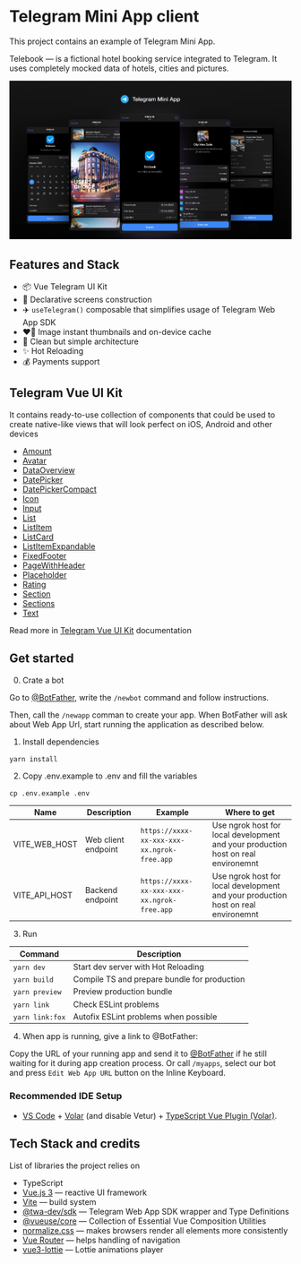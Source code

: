 # Telegram Mini App client

This project contains an example of Telegram Mini App.

Telebook — is a fictional hotel booking service integrated to Telegram. It uses completely mocked data of hotels, cities and pictures.

<p align="center">
  <a href="https://t.me/tebook_bot/telebook">
    <picture>
      <source media="(prefers-color-scheme: dark)"  srcset="../docs/assets/cover.png">
      <source media="(prefers-color-scheme: light)" srcset="../docs/assets/cover-light.png">
      <img alt="Editor.js Logo" src="../docs/assets/cover.png">
    </picture>
  </a>
</p>

## Features and Stack

- 📦 Vue Telegram UI Kit
- 📲 Declarative screens construction
- ✈️ `useTelegram()` composable that simplifies usage of Telegram Web App SDK
- ❤️‍🔥 Image instant thumbnails and on-device cache
- 💎 Clean but simple architecture
- ✨ Hot Reloading
- 💰 Payments support

## Telegram Vue UI Kit

It contains ready-to-use collection of components that could be used to create native-like views that will look perfect on iOS, Android and other devices

- [Amount](./src/presentation/components/README.md#amount)
- [Avatar](./src/presentation/components/README.md#avatar)
- [DataOverview](./src/presentation/components/README.md#dataoverview)
- [DatePicker](./src/presentation/components/README.md#datepicker)
- [DatePickerCompact ](./src/presentation/components/README.md#datepickercompact)
- [Icon](./src/presentation/components/README.md#icon)
- [Input](./src/presentation/components/README.md#input)
- [List](./src/presentation/components/README.md#list)
- [ListItem](./src/presentation/components/README.md#listitem)
- [ListCard](./src/presentation/components/README.md#listcard)
- [ListItemExpandable](./src/presentation/components/README.md#listitemexpandable)
- [FixedFooter](./src/presentation/components/README.md#fixedfooter)
- [PageWithHeader](./src/presentation/components/README.md#pagewithheader)
- [Placeholder](./src/presentation/components/README.md#placeholder)
- [Rating](./src/presentation/components/README.md#rating)
- [Section](./src/presentation/components/README.md#section)
- [Sections](./src/presentation/components/README.md#sections)
- [Text](./src/presentation/components/README.md#text)

Read more in [Telegram Vue UI Kit](./src/presentation/components/README.md) documentation

## Get started

0. Crate a bot

Go to [@BotFather](https://t.me/@BotFather), write the `/newbot` command and follow instructions.

Then, call the `/newapp` comman to create your app. When BotFather will ask about Web App Url, start running the application as described below.

1. Install dependencies

```
yarn install
```

2. Copy .env.example to .env and fill the variables

```
cp .env.example .env
```

| Name | Description | Example | Where to get |
| -- | -- | -- | -- |
| VITE_WEB_HOST | Web client endpoint | `https://xxxx-xx-xxx-xxx-xx.ngrok-free.app` | Use ngrok host for local development and your production host on real environemnt |
| VITE_API_HOST | Backend endpoint | `https://xxxx-xx-xxx-xxx-xx.ngrok-free.app` | Use ngrok host for local development and your production host on real environemnt |

3. Run

| Command | Description |
| -- | -- |
| `yarn dev` | Start dev server with Hot Reloading |
| `yarn build` | Compile TS and prepare bundle for production |
| `yarn preview` | Preview production bundle |
| `yarn link` | Check ESLint problems |
| `yarn link:fox` | Autofix ESLint problems when possible |

4. When app is running, give a link to @BotFather:

Copy the URL of your running app and send it to [@BotFather](https://t.me/@BotFather) if he still waiting for it during app creation process. Or call `/myapps`, select our bot and press `Edit Web App URL` button on the Inline Keyboard.

### Recommended IDE Setup

- [VS Code](https://code.visualstudio.com/) + [Volar](https://marketplace.visualstudio.com/items?itemName=Vue.volar) (and disable Vetur) + [TypeScript Vue Plugin (Volar)](https://marketplace.visualstudio.com/items?itemName=Vue.vscode-typescript-vue-plugin).


## Tech Stack and credits

List of libraries the project relies on

- TypeScript
- [Vue.js 3](https://vuejs.org) — reactive UI framework
- [Vite](https://vitejs.dev) — build system
- [@twa-dev/sdk](https://github.com/twa-dev/SDK) — Telegram Web App SDK wrapper and Type Definitions
- [@vueuse/core](https://vueuse.org) — Collection of Essential Vue Composition Utilities
- [normalize.css](https://necolas.github.io/normalize.css/) — makes browsers render all elements more consistently
- [Vue Router](https://router.vuejs.org) — helps handling of navigation
- [vue3-lottie](https://vue3-lottie.vercel.app) — Lottie animations player

